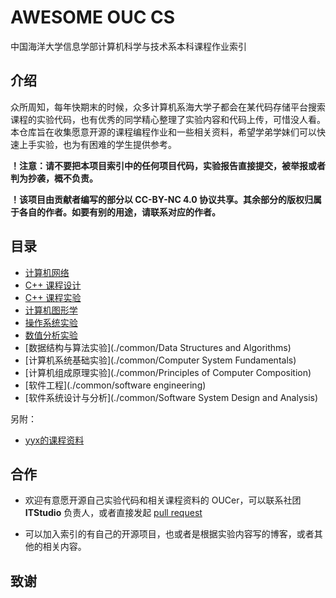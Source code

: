 # AWESOME OUC CS

中国海洋大学信息学部计算机科学与技术系本科课程作业索引

## 介绍

众所周知，每年快期末的时候，众多计算机系海大学子都会在某代码存储平台搜索课程的实验代码，也有优秀的同学精心整理了实验内容和代码上传，可惜没人看。本仓库旨在收集愿意开源的课程编程作业和一些相关资料，希望学弟学妹们可以快速上手实验，也为有困难的学生提供参考。

**！注意：请不要把本项目索引中的任何项目代码，实验报告直接提交，被举报或者判为抄袭，概不负责。**

**！该项目由贡献者编写的部分以 CC-BY-NC 4.0 协议共享。其余部分的版权归属于各自的作者。如要有别的用途，请联系对应的作者。**

## 目录

- [计算机网络](./common/ComputerNetwork)
- [C++ 课程设计](./common/CppProjects)
- [C++ 课程实验](./common/ObjectOrientedProgramming)
- [计算机图形学](./common/ComputerGraphics)
- [操作系统实验](./common/OperatingSystem)
- [数值分析实验](./common/Numerical%20Analysis)
- [数据结构与算法实验](./common/Data Structures and Algorithms)
- [计算机系统基础实验](./common/Computer System Fundamentals)
- [计算机组成原理实验](./common/Principles of Computer Composition)
- [软件工程](./common/software engineering)
- [软件系统设计与分析](./common/Software System Design and Analysis)


另附：
- [yyx的课程资料](https://github.com/19020011038/OUC-HomeWork)


## 合作

- 欢迎有意愿开源自己实验代码和相关课程资料的 OUCer，可以联系社团 **ITStudio** 负责人，或者直接发起 [pull request](./how_to_use_pull_requests.md)

- 可以加入索引的有自己的开源项目，也或者是根据实验内容写的博客，或者其他的相关内容。

## 致谢
